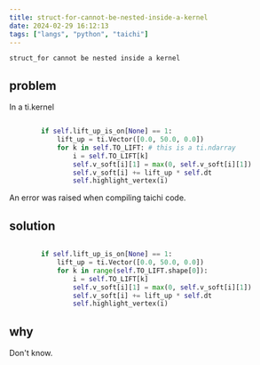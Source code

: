 ```yaml
---
title: struct-for-cannot-be-nested-inside-a-kernel
date: 2024-02-29 16:12:13
tags: ["langs", "python", "taichi"]
---
```

```
struct_for cannot be nested inside a kernel
```


## problem

In a ti.kernel

```py

        if self.lift_up_is_on[None] == 1:
            lift_up = ti.Vector([0.0, 50.0, 0.0])
            for k in self.TO_LIFT: # this is a ti.ndarray
                i = self.TO_LIFT[k]
                self.v_soft[i][1] = max(0, self.v_soft[i][1])
                self.v_soft[i] += lift_up * self.dt
                self.highlight_vertex(i)
```

An error was raised when compiling taichi code. 

## solution

```py

        if self.lift_up_is_on[None] == 1:
            lift_up = ti.Vector([0.0, 50.0, 0.0])
            for k in range(self.TO_LIFT.shape[0]):
                i = self.TO_LIFT[k]
                self.v_soft[i][1] = max(0, self.v_soft[i][1])
                self.v_soft[i] += lift_up * self.dt
                self.highlight_vertex(i)
```

## why

Don't know.

